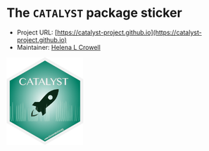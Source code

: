 # The `CATALYST` package sticker

* Project URL: [https://catalyst-project.github.io](https://catalyst-project.github.io)
* Maintainer: [Helena L Crowell](https://github.com/HelenaLC)

<p>
<img src="./CATALYST.png" height="200">
</p>
